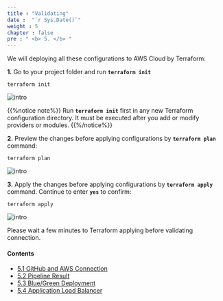 ```yaml
---
title : "Validating"
date :  "`r Sys.Date()`" 
weight : 5
chapter : false
pre : " <b> 5. </b> "
---
```


We will deploying all these configurations to AWS Cloud by Terraform:

**1.** Go to your project folder and run **`terraform init`**

```
terraform init
```

![intro](/aws-fcj/ws2/images/4.terraform/init.png)

{{%notice note%}}
Run **`terraform init`** first in any new Terraform configuration directory. It must be executed after you add or modify providers or modules.
{{%/notice%}}

**2.** Preview the changes before applying configurations by **`terraform plan`** command:

```
terraform plan
```

![intro](/aws-fcj/ws2/images/4.terraform/plan.png)

**3.** Apply the changes before applying configurations by **`terraform apply`** command. Continue to enter **`yes`** to confirm:

```
terraform apply
```

![intro](/aws-fcj/ws2/images/4.terraform/apply.png)

Please wait a few minutes to Terraform applying before validating connection.


#### Contents
- [5.1 GitHub and AWS Connection](/5-validate/5.1-codestar)
- [5.2 Pipeline Result](/5-validate/5.2-pipeline)
- [5.3 Blue/Green Deployment](/5-validate/5.3-bluegreen)
- [5.4 Application Load Balancer](/5-validate/5.4-alb)